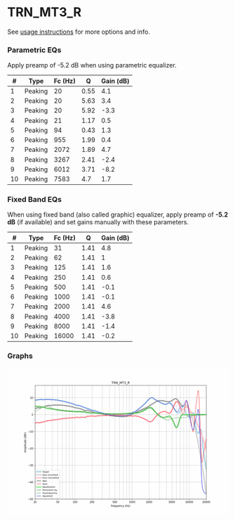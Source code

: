 # TRN_MT3_R
See [usage instructions](https://github.com/jaakkopasanen/AutoEq#usage) for more options and info.

### Parametric EQs
Apply preamp of -5.2 dB when using parametric equalizer.

|   # | Type    |   Fc (Hz) |    Q |   Gain (dB) |
|-----|---------|-----------|------|-------------|
|   1 | Peaking |        20 | 0.55 |         4.1 |
|   2 | Peaking |        20 | 5.63 |         3.4 |
|   3 | Peaking |        20 | 5.92 |        -3.3 |
|   4 | Peaking |        21 | 1.17 |         0.5 |
|   5 | Peaking |        94 | 0.43 |         1.3 |
|   6 | Peaking |       955 | 1.99 |         0.4 |
|   7 | Peaking |      2072 | 1.89 |         4.7 |
|   8 | Peaking |      3267 | 2.41 |        -2.4 |
|   9 | Peaking |      6012 | 3.71 |        -8.2 |
|  10 | Peaking |      7583 | 4.7  |         1.7 |

### Fixed Band EQs
When using fixed band (also called graphic) equalizer, apply preamp of **-5.2 dB** (if available) and set gains manually with these parameters.

|   # | Type    |   Fc (Hz) |    Q |   Gain (dB) |
|-----|---------|-----------|------|-------------|
|   1 | Peaking |        31 | 1.41 |         4.8 |
|   2 | Peaking |        62 | 1.41 |         1   |
|   3 | Peaking |       125 | 1.41 |         1.6 |
|   4 | Peaking |       250 | 1.41 |         0.6 |
|   5 | Peaking |       500 | 1.41 |        -0.1 |
|   6 | Peaking |      1000 | 1.41 |        -0.1 |
|   7 | Peaking |      2000 | 1.41 |         4.6 |
|   8 | Peaking |      4000 | 1.41 |        -3.8 |
|   9 | Peaking |      8000 | 1.41 |        -1.4 |
|  10 | Peaking |     16000 | 1.41 |        -0.2 |

### Graphs
![](./TRN_MT3_R.png)
